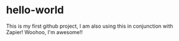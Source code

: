 # hello-world
This is my first github project, I am also using this in conjunction with Zapier!  Woohoo, I'm awesome!!
